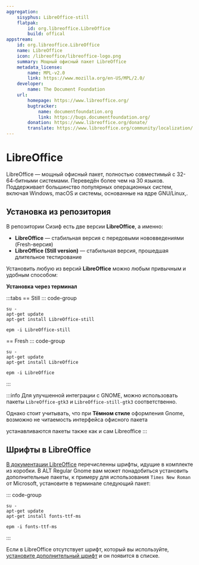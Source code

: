 ```yaml
---
aggregation:
    sisyphus: LibreOffice-still
    flatpak:
        id: org.libreoffice.LibreOffice
        build: offical
appstream:
    id: org.libreoffice.LibreOffice
    name: LibreOffice
    icon: /libreoffice/libreoffice-logo.png
    summary: Мощный офисный пакет LibreOffice
    metadata_license:
        name: MPL-v2.0
        link: https://www.mozilla.org/en-US/MPL/2.0/
    developer:
        name: The Document Foundation
    url:
        homepage: https://www.libreoffice.org/
        bugtracker:
            name: documentfoundation.org
            link: https://bugs.documentfoundation.org/
        donation: https://www.libreoffice.org/donate/
        translate: https://www.libreoffice.org/community/localization/
---
```


# LibreOffice

LibreOffice — мощный офисный пакет, полностью совместимый с 32-64-битными системами. Переведён более чем на 30 языков. Поддерживает большинство популярных операционных систем, включая Windows, macOS и системы, основанные на ядре GNU/Linux,.

## Установка из репозитория

В репозитории Сизиф есть две версии **LibreOffice**, а именно:

-   **LibreOffice** — стабильная версия с передовыми нововведениями (Fresh-версия)
-   **LibreOffice (Still version)** — стабильная версия, прошедшая длительное тестирование

Установить любую из версий **LibreOffice** можно любым привычным и удобным способом:

**Установка через терминал**

:::tabs
== Still
::: code-group

```shell[apt-get]
su -
apt-get update
apt-get install LibreOffice-still
```

```shell[epm]
epm -i LibreOffice-still
```

== Fresh
::: code-group

```shell[apt-get]
su -
apt-get update
apt-get install LibreOffice
```

```shell[epm]
epm -i LibreOffice
```

:::

:::info
Для улучшенной интеграции с GNOME, можно использовать пакеты `LibreOffice-gtk3` и `LibreOffice-still-gtk3` соответственно.

Однако стоит учитывать, что при **Тёмном стиле** оформления Gnome, возможно не читаемость интерфейса офисного пакета

устанавливаются пакеты также как и сам Libreoffice
:::

<!--@include: @apps/_parts/install/content-flatpak.md-->

## Шрифты в LibreOffice

[В документации LibreOffice](https://wiki.documentfoundation.org/Fonts) перечисленны шрифты, идущие в комплекте из коробки. В ALT Regular Gnome вам может понадобиться установить дополнительные пакеты, к примеру для использования `Times New Roman` от Microsoft, установите в терминале следующий пакет:

::: code-group

```shell[apt-get]
su -
apt-get update
apt-get install fonts-ttf-ms
```

```shell[epm]
epm -i fonts-ttf-ms
```

:::

Если в LibreOffice отсутствует шрифт, который вы используйте, [установите дополнительный шрифт](/add-fonts) и он появится в списке.
